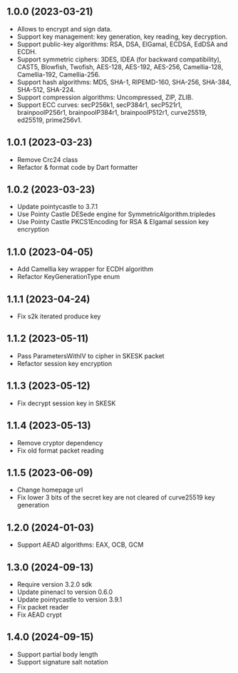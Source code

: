 ## 1.0.0 (2023-03-21)
- Allows to encrypt and sign data.
- Support key management: key generation, key reading, key decryption.
- Support public-key algorithms: RSA, DSA, ElGamal, ECDSA, EdDSA and ECDH.
- Support symmetric ciphers: 3DES, IDEA (for backward compatibility), CAST5, Blowfish, Twofish, AES-128, AES-192, AES-256, Camellia-128, Camellia-192, Camellia-256.
- Support hash algorithms: MD5, SHA-1, RIPEMD-160, SHA-256, SHA-384, SHA-512, SHA-224.
- Support compression algorithms: Uncompressed, ZIP, ZLIB.
- Support ECC curves: secP256k1, secP384r1, secP521r1, brainpoolP256r1, brainpoolP384r1, brainpoolP512r1, curve25519, ed25519, prime256v1.

## 1.0.1 (2023-03-23)
- Remove Crc24 class
- Refactor & format code by Dart formatter

## 1.0.2 (2023-03-23)
- Update pointycastle to 3.7.1
- Use Pointy Castle DESede engine for SymmetricAlgorithm.tripledes
- Use Pointy Castle PKCS1Encoding for RSA & Elgamal session key encryption

## 1.1.0 (2023-04-05)
- Add Camellia key wrapper for ECDH algorithm
- Refactor KeyGenerationType enum

## 1.1.1 (2023-04-24)
- Fix s2k iterated produce key

## 1.1.2 (2023-05-11)
- Pass ParametersWithIV to cipher in SKESK packet
- Refactor session key encryption

## 1.1.3 (2023-05-12)
- Fix decrypt session key in SKESK

## 1.1.4 (2023-05-13)
- Remove cryptor dependency
- Fix old format packet reading

## 1.1.5 (2023-06-09)
- Change homepage url
- Fix lower 3 bits of the secret key are not cleared of curve25519 key generation

## 1.2.0 (2024-01-03)
- Support AEAD algorithms: EAX, OCB, GCM

## 1.3.0 (2024-09-13)
- Require version 3.2.0 sdk
- Update pinenacl to version 0.6.0
- Update pointycastle to version 3.9.1
- Fix packet reader
- Fix AEAD crypt

## 1.4.0 (2024-09-15)
- Support partial body length
- Support signature salt notation
